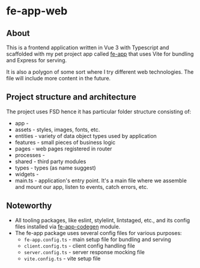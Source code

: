 # fe-app-web

## About

This is a frontend application written in Vue 3 with Typescript and scaffolded with my pet project app called
[fe-app](https://github.com/rammedbro/fe-app.git)
that uses Vite for bundling and Express for serving.

It is also a polygon of some sort where I try different web technologies.
The file will include more content in the future.

## Project structure and architecture

The project uses FSD hence it has particular folder structure consisting of:

* app -
* assets - styles, images, fonts, etc.
* entities - variety of data object types used by application
* features - small pieces of business logic
* pages - web pages registered in router
* processes -
* shared - third party modules
* types - types (as name suggest)
* widgets -
* main.ts - application's entry point. It's a main file where we assemble and mount our app, listen to events, catch
  errors, etc.

## Noteworthy

* All tooling packages, like eslint, stylelint, lintstaged, etc., and its config files installed via 
[fe-app-codegen](https://github.com/rammedbro/fe-app/packages/codegen/) module.
* The fe-app package uses several config files for various purposes:
  * `fe-app.config.ts` - main setup file for bundling and serving
  * `client.config.ts` - client config handling file
  * `server.config.ts` - server response mocking file
  * `vite.config.ts` - vite setup file
